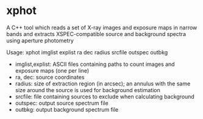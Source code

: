 # xphot

A C++ tool which reads a set of X-ray images and exposure maps in narrow bands and extracts XSPEC-compatible source and background spectra using aperture photometry

Usage:
    xphot imglist explist ra dec radius srcfile outspec outbkg
    
- imglist,explist: ASCII files containing paths to count images and exposure maps (one per line)
- ra, dec: source coordinates
- radius: size of extraction region (in arcsec); an annulus with the same size around the source is used for background estimation
- srcfile: file containing sources to exclude when calculating background
- outspec: output source spectrum file
- outbkg: output background spectrum file


